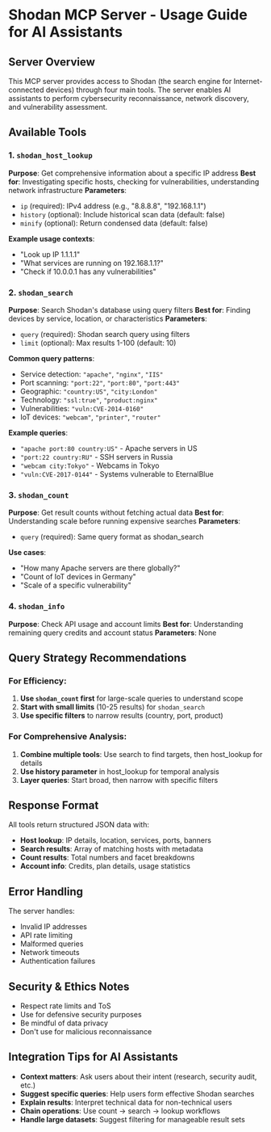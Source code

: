 # Shodan MCP Server - Usage Guide for AI Assistants

## Server Overview
This MCP server provides access to Shodan (the search engine for Internet-connected devices) through four main tools. The server enables AI assistants to perform cybersecurity reconnaissance, network discovery, and vulnerability assessment.

## Available Tools

### 1. `shodan_host_lookup`
**Purpose**: Get comprehensive information about a specific IP address
**Best for**: Investigating specific hosts, checking for vulnerabilities, understanding network infrastructure
**Parameters**:
- `ip` (required): IPv4 address (e.g., "8.8.8.8", "192.168.1.1")
- `history` (optional): Include historical scan data (default: false)
- `minify` (optional): Return condensed data (default: false)

**Example usage contexts**:
- "Look up IP 1.1.1.1"
- "What services are running on 192.168.1.1?"
- "Check if 10.0.0.1 has any vulnerabilities"

### 2. `shodan_search`
**Purpose**: Search Shodan's database using query filters
**Best for**: Finding devices by service, location, or characteristics
**Parameters**:
- `query` (required): Shodan search query using filters
- `limit` (optional): Max results 1-100 (default: 10)

**Common query patterns**:
- Service detection: `"apache"`, `"nginx"`, `"IIS"`
- Port scanning: `"port:22"`, `"port:80"`, `"port:443"`
- Geographic: `"country:US"`, `"city:London"`
- Technology: `"ssl:true"`, `"product:nginx"`
- Vulnerabilities: `"vuln:CVE-2014-0160"`
- IoT devices: `"webcam"`, `"printer"`, `"router"`

**Example queries**:
- `"apache port:80 country:US"` - Apache servers in US
- `"port:22 country:RU"` - SSH servers in Russia  
- `"webcam city:Tokyo"` - Webcams in Tokyo
- `"vuln:CVE-2017-0144"` - Systems vulnerable to EternalBlue

### 3. `shodan_count`
**Purpose**: Get result counts without fetching actual data
**Best for**: Understanding scale before running expensive searches
**Parameters**:
- `query` (required): Same query format as shodan_search

**Use cases**:
- "How many Apache servers are there globally?"
- "Count of IoT devices in Germany"
- "Scale of a specific vulnerability"

### 4. `shodan_info`
**Purpose**: Check API usage and account limits
**Best for**: Understanding remaining query credits and account status
**Parameters**: None

## Query Strategy Recommendations

### For Efficiency:
1. **Use `shodan_count` first** for large-scale queries to understand scope
2. **Start with small limits** (10-25 results) for `shodan_search`
3. **Use specific filters** to narrow results (country, port, product)

### For Comprehensive Analysis:
1. **Combine multiple tools**: Use search to find targets, then host_lookup for details
2. **Use history parameter** in host_lookup for temporal analysis
3. **Layer queries**: Start broad, then narrow with specific filters

## Response Format
All tools return structured JSON data with:
- **Host lookup**: IP details, location, services, ports, banners
- **Search results**: Array of matching hosts with metadata
- **Count results**: Total numbers and facet breakdowns
- **Account info**: Credits, plan details, usage statistics

## Error Handling
The server handles:
- Invalid IP addresses
- API rate limiting
- Malformed queries
- Network timeouts
- Authentication failures

## Security & Ethics Notes
- Respect rate limits and ToS
- Use for defensive security purposes
- Be mindful of data privacy
- Don't use for malicious reconnaissance

## Integration Tips for AI Assistants
- **Context matters**: Ask users about their intent (research, security audit, etc.)
- **Suggest specific queries**: Help users form effective Shodan searches
- **Explain results**: Interpret technical data for non-technical users
- **Chain operations**: Use count → search → lookup workflows
- **Handle large datasets**: Suggest filtering for manageable result sets

